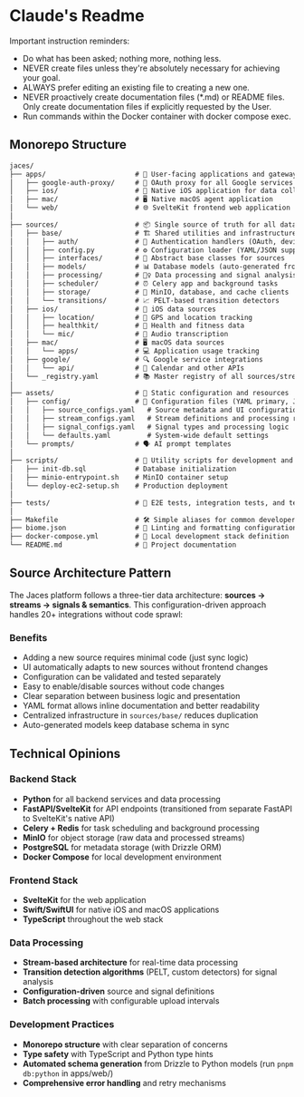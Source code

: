 # Claude's Readme

Important instruction reminders:

- Do what has been asked; nothing more, nothing less.
- NEVER create files unless they're absolutely necessary for achieving your goal.
- ALWAYS prefer editing an existing file to creating a new one.
- NEVER proactively create documentation files (*.md) or README files. Only create documentation files if explicitly requested by the User.
- Run commands within the Docker container with docker compose exec.

## Monorepo Structure

``` txt
jaces/
├── apps/                      # 📱 User-facing applications and gateways
│   ├── google-auth-proxy/     # 🔐 OAuth proxy for all Google services (deployed separately)
│   ├── ios/                   # 🍎 Native iOS application for data collection
│   ├── mac/                   # 🖥️ Native macOS agent application
│   └── web/                   # 🌐 SvelteKit frontend web application
│
├── sources/                   # 📦 Single source of truth for all data pipeline logic
│   ├── base/                  # 🏗️ Shared utilities and infrastructure (formerly services/)
│   │   ├── auth/              # 🔐 Authentication handlers (OAuth, device tokens)
│   │   ├── config.py          # ⚙️ Configuration loader (YAML/JSON support)
│   │   ├── interfaces/        # 📝 Abstract base classes for sources
│   │   ├── models/            # 📊 Database models (auto-generated from Drizzle)
│   │   ├── processing/        # 🏃‍♀️ Data processing and signal analysis
│   │   ├── scheduler/         # ⏰ Celery app and background tasks
│   │   ├── storage/           # 💾 MinIO, database, and cache clients
│   │   └── transitions/       # 📈 PELT-based transition detectors
│   ├── ios/                   # 🍎 iOS data sources
│   │   ├── location/          # 📍 GPS and location tracking
│   │   ├── healthkit/         # 🏃 Health and fitness data
│   │   └── mic/               # 🎤 Audio transcription
│   ├── mac/                   # 🖥️ macOS data sources
│   │   └── apps/              # 💻 Application usage tracking
│   ├── google/                # 🔍 Google service integrations
│   │   └── api/               # 📅 Calendar and other APIs
│   └── _registry.yaml         # 📚 Master registry of all sources/streams/signals
│
├── assets/                    # 🎨 Static configuration and resources
│   ├── config/                # 🔩 Configuration files (YAML primary, JSON fallback)
│   │   ├── source_configs.yaml   # Source metadata and UI configuration
│   │   ├── stream_configs.yaml   # Stream definitions and processing rules
│   │   ├── signal_configs.yaml   # Signal types and processing logic
│   │   └── defaults.yaml         # System-wide default settings
│   └── prompts/               # 🗣️ AI prompt templates
│
├── scripts/                   # 📜 Utility scripts for development and operations
│   ├── init-db.sql            # Database initialization
│   ├── minio-entrypoint.sh    # MinIO container setup
│   └── deploy-ec2-setup.sh    # Production deployment
│
├── tests/                     # 🧪 E2E tests, integration tests, and test data
│
├── Makefile                   # 🛠️ Simple aliases for common developer commands
├── biome.json                 # 💅 Linting and formatting configuration
├── docker-compose.yml         # 🚀 Local development stack definition
└── README.md                  # 📖 Project documentation
```

## Source Architecture Pattern

The Jaces platform follows a three-tier data architecture: **sources → streams → signals & semantics**. This configuration-driven approach handles 20+ integrations without code sprawl:

### Benefits

- Adding a new source requires minimal code (just sync logic)
- UI automatically adapts to new sources without frontend changes
- Configuration can be validated and tested separately
- Easy to enable/disable sources without code changes
- Clear separation between business logic and presentation
- YAML format allows inline documentation and better readability
- Centralized infrastructure in `sources/base/` reduces duplication
- Auto-generated models keep database schema in sync

## Technical Opinions

### Backend Stack

- **Python** for all backend services and data processing
- **FastAPI/SvelteKit** for API endpoints (transitioned from separate FastAPI to SvelteKit's native API)
- **Celery + Redis** for task scheduling and background processing
- **MinIO** for object storage (raw data and processed streams)
- **PostgreSQL** for metadata storage (with Drizzle ORM)
- **Docker Compose** for local development environment

### Frontend Stack

- **SvelteKit** for the web application
- **Swift/SwiftUI** for native iOS and macOS applications
- **TypeScript** throughout the web stack

### Data Processing

- **Stream-based architecture** for real-time data processing
- **Transition detection algorithms** (PELT, custom detectors) for signal analysis
- **Configuration-driven** source and signal definitions
- **Batch processing** with configurable upload intervals

### Development Practices

- **Monorepo structure** with clear separation of concerns
- **Type safety** with TypeScript and Python type hints
- **Automated schema generation** from Drizzle to Python models (run `pnpm db:python` in apps/web/)
- **Comprehensive error handling** and retry mechanisms
